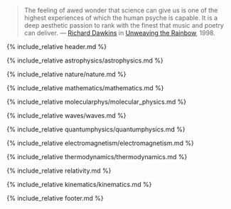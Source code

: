 <blockquote>
The feeling of awed wonder that science can give us is one of the highest experiences 
of which the human psyche is capable. It is a deep aesthetic passion to rank with the 
finest that music and poetry can deliver. &mdash;
<a href="https://en.wikipedia.org/wiki/Richard_Dawkins">Richard Dawkins</a> in 
<a href="https://en.wikipedia.org/wiki/Unweaving_the_Rainbow">Unweaving the Rainbow</a>, 1998.
</blockquote>

<p style="clear: both;"></p>

{% include_relative header.md %}

{% include_relative astrophysics/astrophysics.md %}

{% include_relative nature/nature.md %}

{% include_relative mathematics/mathematics.md %}

{% include_relative molecularphys/molecular_physics.md %}

{% include_relative waves/waves.md %}

{% include_relative quantumphysics/quantumphysics.md %}

{% include_relative electromagnetism/electromagnetism.md %}

{% include_relative thermodynamics/thermodynamics.md %}

{% include_relative relativity.md %}

{% include_relative kinematics/kinematics.md %}

{% include_relative footer.md %}


